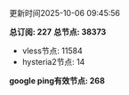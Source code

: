 更新时间2025-10-06 09:45:56

**总订阅: 227**
**总节点: 38373**
- vless节点: 11584
- hysteria2节点: 14

**google ping有效节点: 268**
